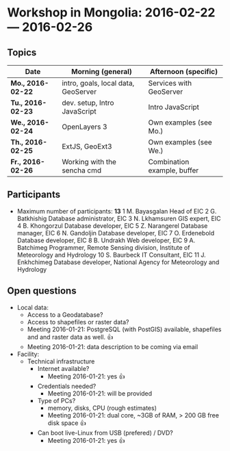 # Workshop in Mongolia: 2016-02-22 &mdash; 2016-02-26

## Topics

| **Date**            | **Morning (general)**               | **Afternoon (specific)**    |
|---------------------|-------------------------------------|-----------------------------|
| **Mo., 2016-02-22** | intro, goals, local data, GeoServer | Services with GeoServer     |
| **Tu., 2016-02-23** | dev. setup, Intro JavaScript        | Intro JavaScript            |
| **We., 2016-02-24** | OpenLayers 3                        | Own examples (see Mo.)      |
| **Th., 2016-02-25** | ExtJS, GeoExt3                      | Own examples (see We.)      |
| **Fr., 2016-02-26** | Working with the sencha cmd         | Combination example, buffer |

## Participants

* Maximum number of participants: **13**
1	M. Bayasgalan	Head of EIC
2	G.  Batkhishig	Database administrator, EIC
3	N.  Lkhamsuren	GIS expert, EIC
4	B.  Khongorzul	Database developer, EIC 
5	Z. Narangerel	Database manager, EIC
6	N. Gandoljin	Database developer, EIC
7	O. Erdenebold	Database developer, EIC
8	B. Undrakh	Web developer, EIC
9	A. Batchimeg	Programmer, Remote Sensing division, Institute of Meteorology and Hydrology
10	S. Baurbeck	IT Consultant, EIC
11	J. Enkhchimeg	Database developer,  National Agency for Meteorology and Hydrology



## Open questions

* Local data:
  * Access to a Geodatabase?
  * Access to shapefiles or raster data?
  * Meeting 2016-01-21: PostgreSQL (with PostGIS) available, shapefiles and and raster data as well. :+1:
  * Meeting 2016-01-21: data description to be coming via email
* Facility:
  * Technical infrastructure
    * Internet available?
      * Meeting 2016-01-21: yes  :+1:
    * Credentials needed?
      * Meeting 2016-01-21: will be provided
    * Type of PCs?
      * memory, disks, CPU (rough estimates)
      * Meeting 2016-01-21: dual core, ~3GB of RAM, > 200 GB free disk space :+1:
    * Can boot live-Linux from USB (prefered) / DVD?
      * Meeting 2016-01-21: yes :+1:
